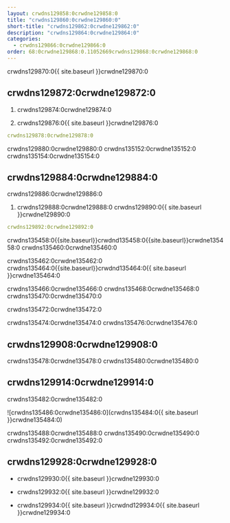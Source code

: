 ```yaml
---
layout: crwdns129858:0crwdne129858:0
title: "crwdns129860:0crwdne129860:0"
short-title: "crwdns129862:0crwdne129862:0"
description: "crwdns129864:0crwdne129864:0"
categories:
  - crwdns129866:0crwdne129866:0
order: 68:0crwdne129868:0.11052669crwdns129868:0crwdne129868:0
---
```

crwdns129870:0{{ site.baseurl }}crwdne129870:0

## crwdns129872:0crwdne129872:0

1. crwdns129874:0crwdne129874:0

2. crwdns129876:0{{ site.baseurl }}crwdne129876:0

```yaml
crwdns129878:0crwdne129878:0
```

crwdns129880:0crwdne129880:0 crwdns135152:0crwdne135152:0 crwdns135154:0crwdne135154:0

## crwdns129884:0crwdne129884:0

crwdns129886:0crwdne129886:0

1. crwdns129888:0crwdne129888:0 crwdns129890:0{{ site.baseurl }}crwdne129890:0 

```yaml
crwdns129892:0crwdne129892:0
```

crwdns135458:0{{site.baseurl}}crwdnd135458:0{{site.baseurl}}crwdne135458:0 crwdns135460:0crwdne135460:0

crwdns135462:0crwdne135462:0 crwdns135464:0{{site.baseurl}}crwdnd135464:0{{ site.baseurl }}crwdne135464:0

crwdns135466:0crwdne135466:0 crwdns135468:0crwdne135468:0 crwdns135470:0crwdne135470:0

crwdns135472:0crwdne135472:0

crwdns135474:0crwdne135474:0 crwdns135476:0crwdne135476:0

## crwdns129908:0crwdne129908:0

crwdns135478:0crwdne135478:0 crwdns135480:0crwdne135480:0

## crwdns129914:0crwdne129914:0

crwdns135482:0crwdne135482:0

![crwdns135486:0crwdne135486:0](crwdns135484:0{{ site.baseurl }}crwdne135484:0)

crwdns135488:0crwdne135488:0 crwdns135490:0crwdne135490:0 crwdns135492:0crwdne135492:0

## crwdns129928:0crwdne129928:0

- crwdns129930:0{{ site.baseurl }}crwdne129930:0

- crwdns129932:0{{ site.baseurl }}crwdne129932:0

- crwdns129934:0{{ site.baseurl }}crwdnd129934:0{{ site.baseurl }}crwdne129934:0